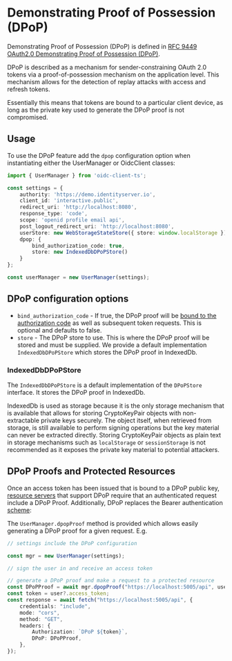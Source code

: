 # Demonstrating Proof of Possession (DPoP)

Demonstrating Proof of Possession (DPoP) is defined in [RFC 9449 OAuth2.0 Demonstrating Proof of Possession (DPoP)](https://datatracker.ietf.org/doc/html/rfc9449).

DPoP is described as a mechanism for sender-constraining OAuth 2.0 tokens via a proof-of-possession mechanism on the application level. This mechanism allows for the detection of replay attacks with access and refresh tokens.

Essentially this means that tokens are bound to a particular client device, as long as the private key used to generate
the DPoP proof is not compromised.

## Usage

To use the DPoP feature add the `dpop` configuration option when instantiating either the UserManager or OidcClient classes:

```typescript
import { UserManager } from 'oidc-client-ts';

const settings = {
    authority: 'https://demo.identityserver.io',
    client_id: 'interactive.public',
    redirect_uri: 'http://localhost:8080',
    response_type: 'code',
    scope: 'openid profile email api',
    post_logout_redirect_uri: 'http://localhost:8080',
    userStore: new WebStorageStateStore({ store: window.localStorage }),
    dpop: {
        bind_authorization_code: true,
        store: new IndexedDbDPoPStore()
    }
};

const userManager = new UserManager(settings);
```
## DPoP configuration options

- `bind_authorization_code` - If true, the DPoP proof will be [bound to the authorization code](https://datatracker.ietf.org/doc/html/rfc9449#name-authorization-code-binding-) as well as subsequent token requests. This is optional and defaults to false.
- `store` - The DPoP store to use. This is where the DPoP proof will be stored and must be supplied. We provide a default implementation `IndexedDbDPoPStore` which stores the DPoP proof in IndexedDb.

### IndexedDbDPoPStore

The `IndexedDbDPoPStore` is a default implementation of the `DPoPStore` interface. It stores the DPoP proof in IndexedDb.

IndexedDb is used as storage because it is the only storage mechanism that is available that allows for storing CryptoKeyPair objects
with non-extractable private keys securely. The object itself, when retrieved from storage, is still available to perform signing operations but the key material can
never be extracted directly. Storing CryptoKeyPair objects as plain text in storage mechanisms such as `localStorage` or `sessionStorage`
is not recommended as it exposes the private key material to potential attackers.

## DPoP Proofs and Protected Resources

Once an access token has been issued that is bound to a DPoP public key, [resource servers](https://datatracker.ietf.org/doc/html/rfc9449#name-protected-resource-access) that support DPoP
require that an authenticated request include a DPoP Proof. Additionally, DPoP replaces the Bearer authentication [scheme](https://datatracker.ietf.org/doc/html/rfc9449#section-7.1):

The `UserManager.dpopProof` method is provided which allows easily generating a DPoP proof for a given request. E.g.

```typescript
// settings include the DPoP configuration

const mgr = new UserManager(settings);

// sign the user in and receive an access token

// generate a DPoP proof and make a request to a protected resource
const DPoPProof = await mgr.dpopProof("https://localhost:5005/api", user);
const token = user?.access_token;
const response = await fetch("https://localhost:5005/api", {
    credentials: "include",
    mode: "cors",
    method: "GET",
    headers: {
        Authorization: `DPoP ${token}`,
        DPoP: DPoPProof,
    },
});
```

